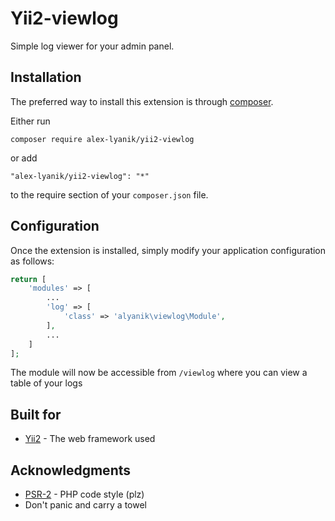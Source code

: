 
# Yii2-viewlog

Simple log viewer for your admin panel.

## Installation

The preferred way to install this extension is through [composer](http://getcomposer.org/download/).

Either run

~~~
composer require alex-lyanik/yii2-viewlog
~~~

or add

~~~
"alex-lyanik/yii2-viewlog": "*"
~~~

to the require section of your `composer.json` file.

## Configuration

Once the extension is installed, simply modify your application configuration as follows:

~~~php
return [
    'modules' => [
        ...
        'log' => [
            'class' => 'alyanik\viewlog\Module',
        ],
        ...
    ]
];
~~~

The module will now be accessible from `/viewlog` where you can view a table of your logs

## Built for

* [Yii2](https://www.yiiframework.com) - The web framework used

## Acknowledgments

* [PSR-2](https://www.php-fig.org/psr/psr-2/) - PHP code style (plz)
* Don't panic and carry a towel